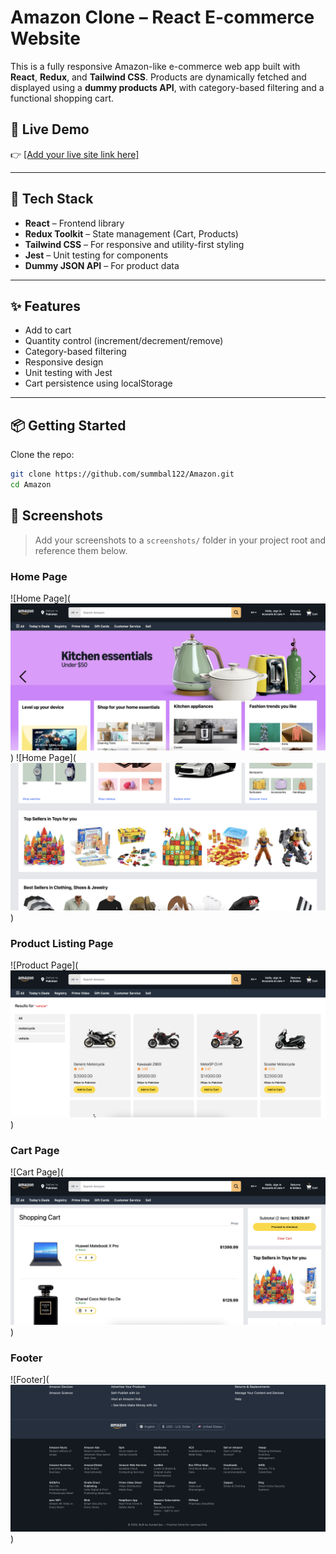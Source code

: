 # Amazon Clone – React E-commerce Website

This is a fully responsive Amazon-like e-commerce web app built with **React**, **Redux**, and **Tailwind CSS**. Products are dynamically fetched and displayed using a **dummy products API**, with category-based filtering and a functional shopping cart.

## 🚀 Live Demo

👉 [\[Add your live site link here\]](https://fir-16fc3.web.app)

---

## 🧰 Tech Stack

- **React** – Frontend library
- **Redux Toolkit** – State management (Cart, Products)
- **Tailwind CSS** – For responsive and utility-first styling
- **Jest** – Unit testing for components
- **Dummy JSON API** – For product data

---

## ✨ Features

- Add to cart
- Quantity control (increment/decrement/remove)
- Category-based filtering
- Responsive design
- Unit testing with Jest
- Cart persistence using localStorage

---

## 📦 Getting Started

Clone the repo:

```bash
git clone https://github.com/summbal122/Amazon.git
cd Amazon
```
## 📸 Screenshots

> Add your screenshots to a `screenshots/` folder in your project root and reference them below.

### Home Page
![Home Page](![alt text](image.png))
![Home Page](![alt text](image-1.png))


### Product Listing Page
![Product Page](![alt text](image-2.png))


### Cart Page
![Cart Page](![alt text](image-3.png))

### Footer
![Footer](![alt text](image-4.png))


